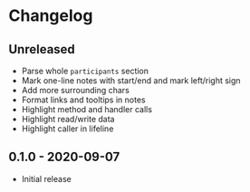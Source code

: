 # Changelog

<!-- There is always Unreleased section on the top. Subsections (Add, Changed, Fix, Removed) should be Add as needed. -->
## Unreleased
- Parse whole `participants` section
- Mark one-line notes with start/end and mark left/right sign
- Add more surrounding chars
- Format links and tooltips in notes
- Highlight method and handler calls
- Highlight read/write data
- Highlight caller in lifeline

## 0.1.0 - 2020-09-07
- Initial release
